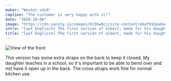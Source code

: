 ```yaml
---
maker: "Wouter.vdub"
caption: "The customer is very happy with it!"
date: "2020-10-08"
image: "https://cdn.sanity.io/images/hl5bw8cj/site-content/ebef91daa8acf992f814415e610a655a03278186-1200x1600.jpg"
intro: "[auf Englisch] The first version of albert, made for his daughter, by Wouter.vdub"
title: "[auf Englisch] The first version of albert, made for his daughter, by Wouter.vdub"
---
```


![View of the front](https://posts.freesewing.org/uploads/albert_by_wouter_albert_back_846f1b89ac.jpg "View of the front")

This version has some extra straps on the back to keep it closed. My daughter teaches in a school, so it's important to be able to bend over and not have it open up in the back. The cross straps work fine for normal kitchen use.
